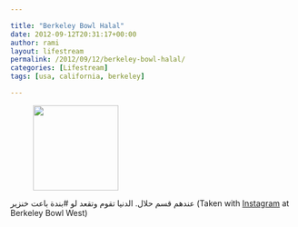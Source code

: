 ```yaml
---

title: "Berkeley Bowl Halal"
date: 2012-09-12T20:31:17+00:00
author: rami
layout: lifestream 
permalink: /2012/09/12/berkeley-bowl-halal/
categories: [Lifestream]
tags: [usa, california, berkeley]

---
```


<div id='gallery-75' class='gallery galleryid-1809 gallery-columns-3 gallery-size-thumbnail'>
  <figure class='gallery-item'> 
  
  <div class='gallery-icon landscape'>
    <a href='http://139.59.20.41/2012/09/12/1809/attachment/1810/'><img width="150" height="150" src="http://139.59.20.41/wp-content/uploads/2012/09/tumblr_ma97o5N7xz1qb4qlko1_1280-150x150.jpg" class="attachment-thumbnail size-thumbnail" alt="" srcset="http://139.59.20.41/wp-content/uploads/2012/09/tumblr_ma97o5N7xz1qb4qlko1_1280-150x150.jpg 150w, http://139.59.20.41/wp-content/uploads/2012/09/tumblr_ma97o5N7xz1qb4qlko1_1280-300x300.jpg 300w, http://139.59.20.41/wp-content/uploads/2012/09/tumblr_ma97o5N7xz1qb4qlko1_1280-100x100.jpg 100w, http://139.59.20.41/wp-content/uploads/2012/09/tumblr_ma97o5N7xz1qb4qlko1_1280.jpg 612w" sizes="100vw" /></a>
  </div></figure>
</div>

عندهم قسم حلال. الدنيا تقوم وتقعد لو #بندة باعت خنزير (Taken with [Instagram](http://instagram.com) at Berkeley Bowl West)
